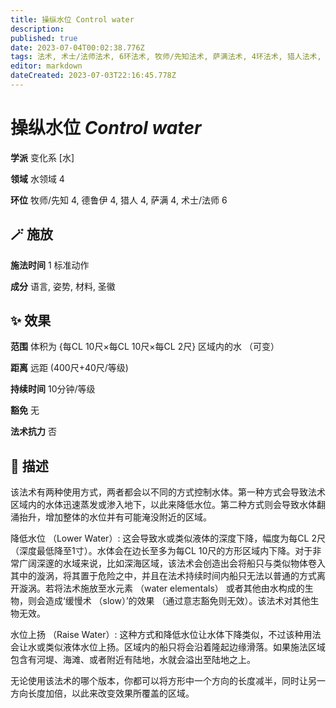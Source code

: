 ```yaml
---
title: 操纵水位 Control water
description: 
published: true
date: 2023-07-04T00:02:38.776Z
tags: 法术, 术士/法师法术, 6环法术, 牧师/先知法术, 萨满法术, 4环法术, 猎人法术, 德鲁伊法术, 变化系, 水, 水领域
editor: markdown
dateCreated: 2023-07-03T22:16:45.778Z
---
```


# **操纵水位** *Control water*

**学派** 变化系 \[水\] 

**领域** 水领域 4

**环位** 牧师/先知 4, 德鲁伊 4, 猎人 4, 萨满 4, 术士/法师 6

## 🪄 施放

**施法时间** 1 标准动作

**成分** 语言, 姿势, 材料, 圣徽

## ✨ 效果  

**范围** 体积为 {每CL 10尺×每CL 10尺×每CL 2尺} 区域内的水 （可变）

**距离** 远距 (400尺+40尺/等级)  

**持续时间** 10分钟/等级 

**豁免** 无

**法术抗力** 否

## 📖 描述

该法术有两种使用方式，两者都会以不同的方式控制水体。第一种方式会导致法术区域内的水体迅速蒸发或渗入地下，以此来降低水位。第二种方式则会导致水体翻涌抬升，增加整体的水位并有可能淹没附近的区域。

降低水位 （Lower Water）: 这会导致水或类似液体的深度下降，幅度为每CL 2尺 （深度最低降至1寸）。水体会在边长至多为每CL 10尺的方形区域内下降。对于非常广阔深邃的水域来说，比如深海区域，该法术会创造出会将船只与类似物体卷入其中的漩涡，将其置于危险之中，并且在法术持续时间内船只无法以普通的方式离开漩涡。若将法术施放至水元素 （water elementals） 或者其他由水构成的生物，则会造成‘缓慢术 （slow）’的效果 （通过意志豁免则无效）。该法术对其他生物无效。

水位上扬 （Raise Water）: 这种方式和降低水位让水体下降类似，不过该种用法会让水或类似液体水位上扬。区域内的船只将会沿着隆起边缘滑落。如果施法区域包含有河堤、海滩、或者附近有陆地，水就会溢出至陆地之上。

无论使用该法术的哪个版本，你都可以将方形中一个方向的长度减半，同时让另一方向长度加倍，以此来改变效果所覆盖的区域。
    
